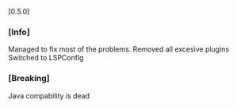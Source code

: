 [0.5.0]
### [Info]
Managed to fix most of the problems.
Removed all excesive plugins
Switched to LSPConfig
### [Breaking]
Java compability is dead
